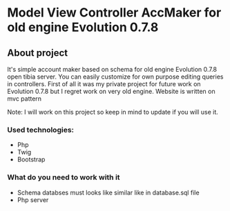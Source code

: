 # Model View Controller AccMaker for old engine Evolution 0.7.8

## About project

It's simple account maker based on schema for old engine Evolution 0.7.8 open tibia server. You can easily customize for own purpose editing queries in controllers. First of all it was my private project for future work on Evolution 0.7.8 but I regret work on very old engine.
Website is written on mvc pattern

Note:
I will work on this project so keep in mind to update if you will use it.



### Used technologies:

* Php
* Twig
* Bootstrap



### What do you need to work with it

- Schema databses must looks like similar like in database.sql file
- Php server
